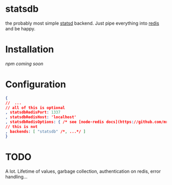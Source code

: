 # statsdb

the probably most simple [statsd](https://github.com/etsy/statsd) backend.
Just pipe everything into [redis](http://redis.io) and be happy.

# Installation

*npm coming soon*

# Configuration

```json
{
//  ...
// all of this is optional
, statsdbRedisPort: 1337
, statsdbRedisHost: 'localhost'
, statsdbRedisOptions: { /* see [node-redis docs](https://github.com/mranney/node_redis#rediscreateclientport-host-options) */ }
// this is not
, backends: [ "statsdb" /*, ...*/ ]
}

```
# TODO

A lot. Lifetime of values, garbage collection, authentication on redis, error handling...
